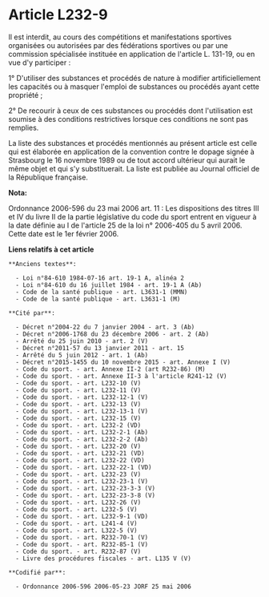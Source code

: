 # Article L232-9

Il est interdit, au cours des compétitions et manifestations sportives organisées ou autorisées par des fédérations sportives
ou par une commission spécialisée instituée en application de l'article L. 131-19, ou en vue d'y participer : 

1° D'utiliser des substances et procédés de nature à modifier artificiellement les capacités ou à masquer l'emploi de
substances ou procédés ayant cette propriété ; 

2° De recourir à ceux de ces substances ou procédés dont l'utilisation est soumise à des conditions restrictives lorsque ces
conditions ne sont pas remplies. 

La liste des substances et procédés mentionnés au présent article est celle qui est élaborée en application de la convention
contre le dopage signée à Strasbourg le 16 novembre 1989 ou de tout accord ultérieur qui aurait le même objet et qui s'y
substituerait. La liste est publiée au Journal officiel de la République française.

**Nota:**

Ordonnance 2006-596 du 23 mai 2006 art. 11 : Les dispositions des titres III et IV du livre II de la partie législative du
code du sport entrent en vigueur à la date définie au I de l'article 25 de la loi n° 2006-405 du 5 avril 2006. Cette date est
le 1er février 2006.

**Liens relatifs à cet article**

	**Anciens textes**:

	  - Loi n°84-610 1984-07-16 art. 19-1 A, alinéa 2
	  - Loi n°84-610 du 16 juillet 1984 - art. 19-1 A (Ab)
	  - Code de la santé publique - art. L3631-1 (MMN)
	  - Code de la santé publique - art. L3631-1 (M)

	**Cité par**:

	  - Décret n°2004-22 du 7 janvier 2004 - art. 3 (Ab)
	  - Décret n°2006-1768 du 23 décembre 2006 - art. 2 (Ab)
	  - Arrêté du 25 juin 2010 - art. 2 (V)
	  - Décret n°2011-57 du 13 janvier 2011 - art. 15
	  - Arrêté du 5 juin 2012 - art. 1 (Ab)
	  - Décret n°2015-1455 du 10 novembre 2015 - art. Annexe I (V)
	  - Code du sport. - art. Annexe II-2 (art R232-86) (M)
	  - Code du sport. - art. Annexe II-3 à l'article R241-12 (V)
	  - Code du sport. - art. L232-10 (V)
	  - Code du sport. - art. L232-11 (V)
	  - Code du sport. - art. L232-12-1 (V)
	  - Code du sport. - art. L232-13 (V)
	  - Code du sport. - art. L232-13-1 (V)
	  - Code du sport. - art. L232-15 (V)
	  - Code du sport. - art. L232-2 (VD)
	  - Code du sport. - art. L232-2-1 (Ab)
	  - Code du sport. - art. L232-2-2 (Ab)
	  - Code du sport. - art. L232-20 (V)
	  - Code du sport. - art. L232-21 (VD)
	  - Code du sport. - art. L232-22 (VD)
	  - Code du sport. - art. L232-22-1 (VD)
	  - Code du sport. - art. L232-23 (V)
	  - Code du sport. - art. L232-23-1 (V)
	  - Code du sport. - art. L232-23-3-3 (V)
	  - Code du sport. - art. L232-23-3-8 (V)
	  - Code du sport. - art. L232-26 (V)
	  - Code du sport. - art. L232-5 (V)
	  - Code du sport. - art. L232-9-1 (VD)
	  - Code du sport. - art. L241-4 (V)
	  - Code du sport. - art. L322-5 (V)
	  - Code du sport. - art. R232-70-1 (V)
	  - Code du sport. - art. R232-85-1 (V)
	  - Code du sport. - art. R232-87 (V)
	  - Livre des procédures fiscales - art. L135 V (V)

	**Codifié par**:

	  - Ordonnance 2006-596 2006-05-23 JORF 25 mai 2006
